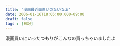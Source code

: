 ```yaml
---
title: '漫画最近面白いのないなぁ'
date: 2006-01-16T18:05:00.000+09:00
draft: false
tags : [日記]
---
```


  
  
  
  
漫画買いにいったつもりがこんなの買っちゃいましたよ